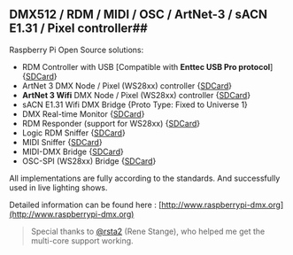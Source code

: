 ## DMX512 / RDM / MIDI / OSC / ArtNet-3 / sACN E1.31 / Pixel controller##

Raspberry Pi Open Source solutions:

- RDM Controller with USB [Compatible with **Enttec USB Pro protocol**] {[SDCard](https://github.com/vanvught/rpidmx512/blob/master/sdcard/rpi_dmx_usb_pro.zip?raw=true)}
- ArtNet 3 DMX Node / Pixel (WS28xx) controller {[SDCard](https://github.com/vanvught/rpidmx512/blob/master/sdcard/rpi_circle_artnet_dmx.zip?raw=true)}
- **ArtNet 3 Wifi** DMX Node / Pixel (WS28xx) controller {[SDCard](https://github.com/vanvught/rpidmx512/blob/master/sdcard/rpi_wifi_artnet_dmx.zip?raw=true)}
- sACN E1.31 Wifi DMX Bridge {Proto Type: Fixed to Universe 1}
- DMX Real-time Monitor {[SDCard](https://github.com/vanvught/rpidmx512/blob/master/sdcard/rpi_dmx_monitor.zip?raw=true)}
- RDM Responder (support for WS28xx) {[SDCard](https://github.com/vanvught/rpidmx512/blob/master/sdcard/rpi_rdm_responder.zip?raw=true)}
- Logic RDM Sniffer {[SDCard](https://github.com/vanvught/rpidmx512/blob/master/sdcard/rpi_logic_rdm_sniffer.zip?raw=true)}
- MIDI Sniffer {[SDCard](https://github.com/vanvught/rpidmx512/blob/master/sdcard/rpi_midi_sniffer.zip?raw=true)}
- MIDI-DMX Bridge {[SDCard](https://github.com/vanvught/rpidmx512/blob/master/sdcard/rpi_midi_dmx_bridge.zip?raw=true)}
- OSC-SPI (WS28xx) Bridge {[SDCard](https://github.com/vanvught/rpidmx512/blob/master/sdcard/rpi_circle_osc_ws28xx.zip?raw=true)}


All implementations are fully according to the standards. And successfully used in live lighting shows.

Detailed information can be found here : [http://www.raspberrypi-dmx.org](http://www.raspberrypi-dmx.org)

> Special thanks to [@rsta2](https://github.com/rsta2/circle) (Rene Stange), who helped me get the multi-core support working. 
